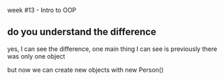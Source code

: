 week #13 - Intro to OOP

## do you understand the difference
yes, I can see the difference, one main thing I can see is
previously there was only one object 

but now we can create new objects with new Person()
